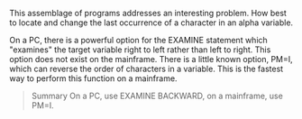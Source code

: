This assemblage of programs addresses an interesting problem. How best to locate and change the last occurrence of a character in an alpha variable.

On a PC, there is a powerful option for the EXAMINE statement which "examines" the target variable right to left rather than left to right. 
This option does not exist on the mainframe.
There is a little known option, PM=I, which can reverse the order of characters in a variable. This is the fastest way to perform this function on a mainframe.

> Summary
On a PC, use EXAMINE BACKWARD, on a mainframe, use PM=I.
